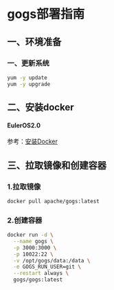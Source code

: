 # gogs部署指南

## ‌一、环境准备

### 一、更新系统

```bash
yum -y update  
yum -y upgrade
```

## ‌二、安装docker

#### EulerOS2.0
参考：[安装Docker](https://support.huaweicloud.com/bestpractice-hce/hce_bp_0002.html)

## ‌三、拉取镜像和创建容器

### 1.拉取镜像
```bash
docker pull apache/gogs:latest
```

### 2.创建容器
```bash
docker run -d \
  --name gogs \
  -p 3000:3000 \
  -p 10022:22 \
  -v /opt/gogs/data:/data \
  -e GOGS_RUN_USER=git \
  --restart always \
  gogs/gogs:latest
```